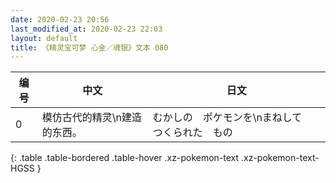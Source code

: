 ```yaml
---
date: 2020-02-23 20:56
last_modified_at: 2020-02-23 22:03
layout: default
title: 《精灵宝可梦 心金／魂银》文本 080
---
```

| 编号 | 中文 | 日文 |
| ---- | ---- | ---- |
| 0 | 模仿古代的精灵\n建造的东西。 | むかしの　ポケモンを\nまねして　つくられた　もの |
{: .table .table-bordered .table-hover .xz-pokemon-text .xz-pokemon-text-HGSS }